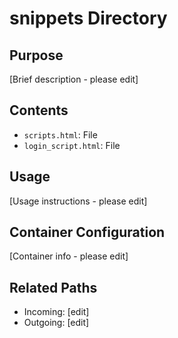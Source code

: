 
# snippets Directory

## Purpose
[Brief description - please edit]

## Contents
- `scripts.html`: File
- `login_script.html`: File

## Usage
[Usage instructions - please edit]

## Container Configuration
[Container info - please edit]

## Related Paths
- Incoming: [edit]
- Outgoing: [edit]
